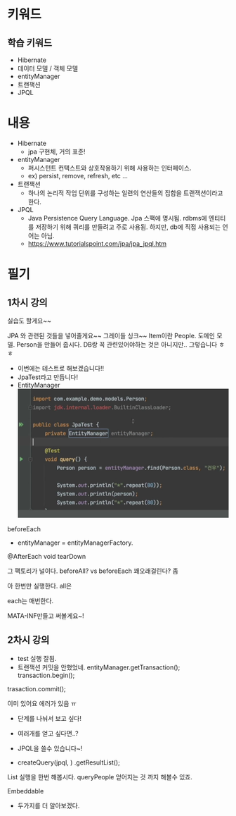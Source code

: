 # 키워드

## 학습 키워드

- Hibernate
- 데이터 모델 / 객체 모델
- entityManager
- 트랜잭션
- JPQL

# 내용

- Hibernate
  - jpa 구현체, 거의 표준!
- entityManager
  - 퍼시스턴트 컨택스트와 상호작용하기 위해 사용하는 인터페이스.
  - ex) persist, remove, refresh, etc ...
- 트랜잭션
  - 하나의 논리적 작업 단위를 구성하는 일련의 연산들의 집합을 트랜잭션이라고 한다.
- JPQL
  - Java Persistence Query Language. Jpa 스팩에 명시됨. rdbms에 엔티티를 저장하기 위해 쿼리를 만들려고 주로 사용됨. 하지만, db에 직접 사용되는 언어는 아님.
  - https://www.tutorialspoint.com/jpa/jpa_jpql.htm

# 필기

## 1차시 강의

실습도 할게요~~

JPA 와 관련된 것들을 넣어줄게요~~
그레이들 싱크~~
Item이란 People. 도메인 모델.
Person을 만들어 줍시다.
DB랑 꼭 관련있어야하는 것은 아니지만.. 그렇습니다 ㅎㅎ

- 이번에는 테스트로 해보겠습니다!!
- JpaTest라고 만듭니다!
- EntityManager
  ![](2023-03-15-21-45-40.png)

beforeEach

- entityManager = entityManagerFactory.

@AfterEach
void tearDown

그 팩토리가 널이다.
beforeAll? vs beforeEach
꽤오래걸린다? 좀

아 한번만 실행한다. all은

each는 매번한다.

MATA-INF만들고 써볼게요~!

## 2차시 강의

- test 실행 잘됨.
- 트랜잭션 커밋을 안했었네.
  entityManager.getTransaction();
  transaction.begin();

trasaction.commit();

이미 있어요 에러가 있음 ㅠ

- 단계를 나눠서 보고 싶다!

- 여러개를 얻고 싶다면..?
- JPQL을 쓸수 있습니다~!

- createQuery(jpql, )
  .getResultList();

List<X>
실행을 한번 해봅시다.
queryPeople 얻어지는 것 까지 해볼수 있죠.

Embeddable

- 두가지를 더 알아보겠다.
